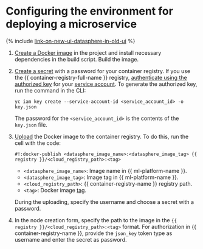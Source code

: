 # Configuring the environment for deploying a microservice

{% include [link-on-new-ui-datasphere-in-old-ui](../../_includes/datasphere/datasphere-old-note.md) %}

1. [Create a Docker image](user-images.md) in the project and install necessary dependencies in the build script. Build the image.

1. [Create a secret](data/secret-create.md) with a password for your container registry. If you use the {{ container-registry-full-name }} registry, [authenticate using the authorized key](../../container-registry/operations/authentication.md#sa-json) for your [service account](../../iam/concepts/users/service-accounts.md). To generate the authorized key, run the command in the CLI:

   ```
   yc iam key create --service-account-id <service_account_id> -o key.json
   ```

   The password for the `<service_account_id>` is the contents of the `key.json` file.

1. [Upload](../../container-registry/operations/docker-image/docker-image-push.md) the Docker image to the container registry. To do this, run the cell with the code:

   ```
   #!:docker-publish <datasphere_image_name>:<datasphere_image_tag> {{ registry }}/<cloud_registry_path>:<tag>
   ```

   * `<datasphere_image_name>`: Image name in {{ ml-platform-name }}.
   * `<datasphere_image_tag>`: Image tag in {{ ml-platform-name }}.
   * `<cloud_registry_path>`: {{ container-registry-name }} registry path.
   * `<tag>`: Docker image [tag](../../container-registry/concepts/docker-image.md#version).

   During the uploading, specify the username and choose a secret with a password.

1. In the node creation form, specify the path to the image in the `{{ registry }}/<cloud_registry_path>:<tag>` format. For authorization in {{ container-registry-name }}, provide the `json_key` token type as username and enter the secret as password.